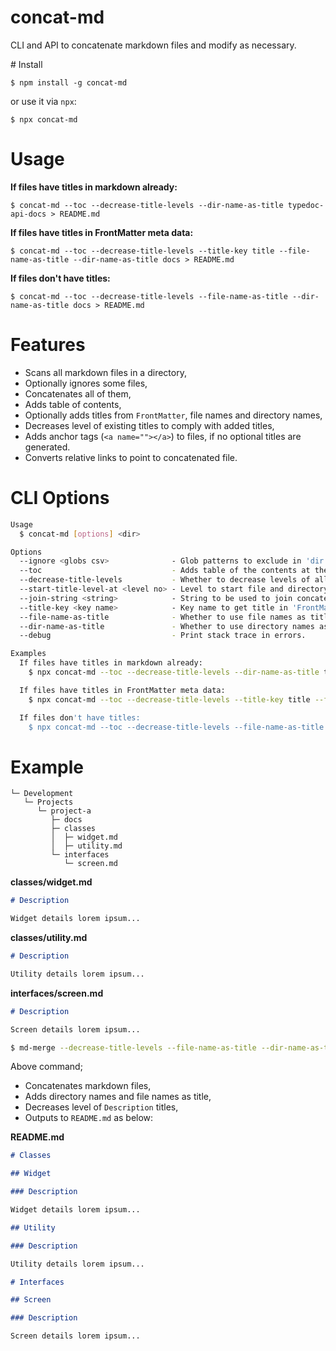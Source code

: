 # concat-md

CLI and API to concatenate markdown files and modify as necessary.

# Install

```
$ npm install -g concat-md
```

or use it via `npx`:

```
$ npx concat-md
```

# Usage

**If files have titles in markdown already:**

```
$ concat-md --toc --decrease-title-levels --dir-name-as-title typedoc-api-docs > README.md
```

**If files have titles in FrontMatter meta data:**

```
$ concat-md --toc --decrease-title-levels --title-key title --file-name-as-title --dir-name-as-title docs > README.md
```

**If files don't have titles:**

```
$ concat-md --toc --decrease-title-levels --file-name-as-title --dir-name-as-title docs > README.md
```

# Features

- Scans all markdown files in a directory,
- Optionally ignores some files,
- Concatenates all of them,
- Adds table of contents,
- Optionally adds titles from `FrontMatter`, file names and directory names,
- Decreases level of existing titles to comply with added titles,
- Adds anchor tags (`<a name=""></a>`) to files, if no optional titles are generated.
- Converts relative links to point to concatenated file.

# CLI Options

```bash
Usage
  $ concat-md [options] <dir>

Options
  --ignore <globs csv>              - Glob patterns to exclude in 'dir'.
  --toc                             - Adds table of the contents at the beginning of file.
  --decrease-title-levels           - Whether to decrease levels of all titles in markdown file to set them below file and directory title levels.
  --start-title-level-at <level no> - Level to start file and directory levels. Default: 1
  --join-string <string>            - String to be used to join concatenated files. Default: new line
  --title-key <key name>            - Key name to get title in 'FrontMatter' meta data in markdown headers.
  --file-name-as-title              - Whether to use file names as titles.
  --dir-name-as-title               - Whether to use directory names as titles.
  --debug                           - Print stack trace in errors.

Examples
  If files have titles in markdown already:
    $ npx concat-md --toc --decrease-title-levels --dir-name-as-title typedoc-api-docs > README.md

  If files have titles in FrontMatter meta data:
    $ npx concat-md --toc --decrease-title-levels --title-key title --file-name-as-title --dir-name-as-title docs > README.md

  If files don't have titles:
    $ npx concat-md --toc --decrease-title-levels --file-name-as-title --dir-name-as-title docs > README.md
```

# Example

```
└─ Development
   └─ Projects
      └─ project-a
         ├─ docs
         ├─ classes
         │  ├─ widget.md
         │  ├─ utility.md
         └─ interfaces
            └─ screen.md
```

**classes/widget.md**

```md
# Description

Widget details lorem ipsum...
```

**classes/utility.md**

```md
# Description

Utility details lorem ipsum...
```

**interfaces/screen.md**

```md
# Description

Screen details lorem ipsum...
```

```bash
$ md-merge --decrease-title-levels --file-name-as-title --dir-name-as-title docs > README.md
```

Above command;

- Concatenates markdown files,
- Adds directory names and file names as title,
- Decreases level of `Description` titles,
- Outputs to `README.md` as below:

**README.md**

```md
# Classes

## Widget

### Description

Widget details lorem ipsum...

## Utility

### Description

Utility details lorem ipsum...

# Interfaces

## Screen

### Description

Screen details lorem ipsum...
```

